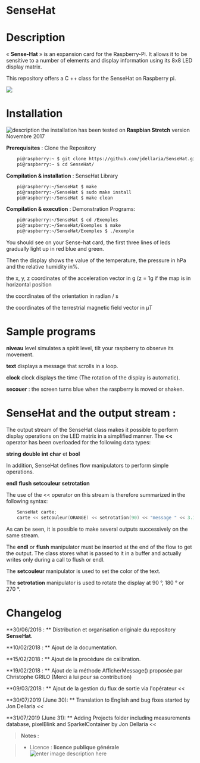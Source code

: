 # SenseHat

# Description
« **Sense-Hat** » is an expansion card for the Raspberry-Pi. It allows it to be sensitive to a number of elements and display information using its 8x8 LED display matrix.

This repository offers a C ++ class for the SenseHat on Raspberry pi.

<img src="https://github.com/PhilippeSimier/SenseHat/blob/master/Documentation/Sense-HAT.png">

# Installation

 ![description](https://img.shields.io/badge/build-passing-green.svg) the installation has been tested on  **Raspbian Stretch**  version Novembre 2017

**Prerequisites** : Clone the Repository
```bash
    pi@raspberry:~ $ git clone https://github.com/jdellaria/SenseHat.git
    pi@raspberry:~ $ cd SenseHat/
```
**Compilation & installation** : SenseHat Library
```bash
    pi@raspberry:~/SenseHat $ make
    pi@raspberry:~/SenseHat $ sudo make install
    pi@raspberry:~/SenseHat $ make clean
```
**Compilation & execution** : Demonstration Programs:
```bash
    pi@raspberry:~/SenseHat $ cd /Exemples
    pi@raspberry:~/SenseHat/Exemples $ make
    pi@raspberry:~/SenseHat/Exemples $ ./exemple
```
You should see on your Sense-hat card, the first three lines of leds gradually light up in red blue and green.

Then the display shows the value of the temperature, the pressure in hPa and the relative humidity in%.

the x, y, z coordinates of the acceleration vector in g (z = 1g if the map is in horizontal position

the coordinates of the orientation in radian / s

the coordinates of the terrestrial magnetic field vector in μT

# Sample programs

 **niveau** level simulates a spirit level, tilt your raspberry to observe its movement.

 **text**  displays a message that scrolls in a loop.

 **clock** clock displays the time (The rotation of the display is automatic).  

 **secouer** : the screen turns blue when the raspberry is moved or shaken.

# SenseHat and the output stream :

The output stream of the SenseHat class makes it possible to perform display operations on the LED matrix in a simplified manner. The **<<**  operator has been overloaded for the following data types:

 **string**  **double**  **int**  **char** et **bool**

 In addition, SenseHat defines flow manipulators to perform simple operations.

 **endl** **flush** **setcouleur** **setrotation**

 The use of the << operator on this stream is therefore summarized in the following syntax:

```cpp
    SenseHat carte;
    carte << setcouleur(ORANGE) << setrotation(90) << "message " << 3.1415 << 58 << 'E' << endl;
```
As can be seen, it is possible to make several outputs successively on the same stream.



The **endl**  or **flush** manipulator must be inserted at the end of the flow to get the output. The class stores what is passed to it in a buffer and actually writes only during a call to flush or endl.

The **setcouleur** manipulator is used to set the color of the text.

The **setrotation** manipulator is used to rotate the display at 90 °, 180 ° or 270 °.

# Changelog

 **30/06/2016 : ** Distribution et organisation originale du repository **SenseHat**.

 **10/02/2018 : ** Ajout de la documentation.

 **15/02/2018 : ** Ajout de la procédure de calibration.

 **19/02/2018 : ** Ajout de la méthode AfficherMessage() proposée par Christophe GRILO (Merci à lui pour sa contribution)

 **09/03/2018 : ** Ajout de la gestion du flux de sortie  via l'opérateur <<

 **30/07/2019 (June 30): ** Translation to English and bug fixes started by Jon Dellaria <<

 **31/07/2019 (June 31): ** Adding Projects folder including measurements database, pixelBlink and SparkelContainer by Jon Dellaria <<
 
> **Notes :**


> - Licence : **licence publique générale** ![enter image description here](https://img.shields.io/badge/licence-GPL-green.svg)
<!-- TOOLBOX

Génération des badges : https://shields.io/
Génération de ce fichier : https://stackedit.io/editor#
